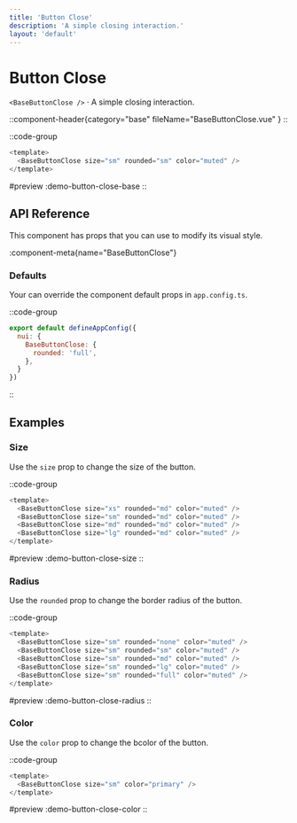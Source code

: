 ```yaml
---
title: 'Button Close'
description: 'A simple closing interaction.'
layout: 'default'
---
```


# Button Close

`<BaseButtonClose />` · A simple closing interaction.

::component-header{category="base" fileName="BaseButtonClose.vue" }
::

::code-group

```js [DemoButtonCloseBase.vue]
<template>
  <BaseButtonClose size="sm" rounded="sm" color="muted" />
</template>
```

#preview
:demo-button-close-base
::

## API Reference

This component has props that you can use to modify its visual style.

:component-meta{name="BaseButtonClose"}

### Defaults

Your can override the component default props in `app.config.ts`.

::code-group

```js [app.config.ts]
export default defineAppConfig({
  nui: {
    BaseButtonClose: {
      rounded: 'full',
    },
  }
})
```
::

## Examples

### Size

Use the `size` prop to change the size of the button.

::code-group

```js [DemoButtonCloseSize.vue]
<template>
  <BaseButtonClose size="xs" rounded="md" color="muted" />
  <BaseButtonClose size="sm" rounded="md" color="muted" />
  <BaseButtonClose size="md" rounded="md" color="muted" />
  <BaseButtonClose size="lg" rounded="md" color="muted" />
</template>
```

#preview
:demo-button-close-size
::

### Radius

Use the `rounded` prop to change the border radius of the button.

::code-group

```js [DemoButtonCloseRadius.vue]
<template>
  <BaseButtonClose size="sm" rounded="none" color="muted" />
  <BaseButtonClose size="sm" rounded="sm" color="muted" />
  <BaseButtonClose size="sm" rounded="md" color="muted" />
  <BaseButtonClose size="sm" rounded="lg" color="muted" />
  <BaseButtonClose size="sm" rounded="full" color="muted" />
</template>
```

#preview
:demo-button-close-radius
::

### Color

Use the `color` prop to change the bcolor of the button.

::code-group

```js [DemoButtonCloseColor.vue]
<template>
  <BaseButtonClose size="sm" color="primary" />
</template>
```

#preview
:demo-button-close-color
::